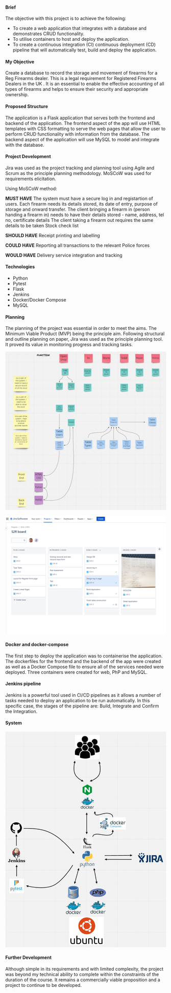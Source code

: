 #### Brief

The objective with this project is to achieve the following:

- To create a web application that integrates with a database and demonstrates CRUD functionality.
- To utilise containers to host and deploy the application.
- To create a continuous integration (CI) continuous deployment (CD) pipeline that will automatically test, build and deploy the application.

#### My Objective
Create a database to record the storage and movement of firearms for a Reg Firearms dealer. This is a legal requirement for Registered Firearms Dealers in the UK . It is an essential to enable the effective accounting of all types of firearms and helps to ensure their security and appropriate ownership.

#### Proposed Structure
The application is a Flask application that serves both the frontend and backend of the application. The frontend aspect of the app will use HTML templates with CSS formatting to serve the web pages that allow the user to perform CRUD functionality with information from the database. The backend aspect of the application will use MySQL to model and integrate with the database.

#### Project Development
Jira was used as the project tracking and planning tool using Agile and Scrum as the principle planning methodology. MoSCoW was used for requirements elicitation.

Using MoSCoW method:

**MUST HAVE**
The system must have a secure log in and registartion of users.
Each firearm needs its details stored, its date of entry, purpose of storage and onward transfer.
The client bringing a firearm in (person handing a firearm in) needs to have their details stored - name, address, tel no, certificate details
The client taking a firearm out requires the same details to be taken
Stock check list

**SHOULD HAVE**
Receipt printing and labelling

**COULD HAVE**
Reporting all transactions to the relevant Police forces

**WOULD HAVE**
Delivery service integration and tracking

#### Technologies
+ Python
+ Pytest
+ Flask
+ Jenkins
+ Docker/Docker Compose
+ MySQL

#### Planning 
The planning of the project was essential in order to meet the aims. The Minimum Viable Product (MVP) being the principle aim. Following structural and outline planning on paper, Jira was used as the principle planning tool. It proved its value in monitoring progress and tracking tasks.

![Planning](/webapp/webapp/Plan.jpg)


![Jira](/webapp/webapp/Jira.jpg)

#### Docker and docker-compose
The first step to deploy the application was to containerise the application. The dockerfiles for the frontend and the backend of the app were created as well as a Docker Compose file to ensure all of the services needed were deployed. Three containers were created for web, PhP and MySQL.

#### Jenkins pipeline
Jenkins is a powerful tool used in CI/CD pipelines as it allows a number of tasks needed to deploy an application to be run automatically. In this specific case, the stages of the pipeline are: Build, Integrate and Confirm the Integration.

#### System

![System](/webapp/webapp/Flow.jpg)

#### Further Development
Although simple in its requirements and with limited complexity, the project was beyond my technical ability to complete within the constraints of the duration of the course. It remains a commercially viable proposition and a project to continue to be developed.

